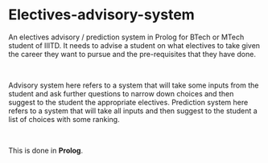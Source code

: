 # Electives-advisory-system

An electives advisory / prediction system in Prolog for BTech or MTech student of IIITD. It needs to advise a student on what electives to take given the career they want to pursue and the pre-requisites that they have done.

<br>

Advisory system here refers to a system that will take some inputs from the student and
ask further questions to narrow down choices and then suggest to the student the
appropriate electives. Prediction system here refers to a system that will take all inputs
and then suggest to the student a list of choices with some ranking.

<br>

This is done in __Prolog__.
